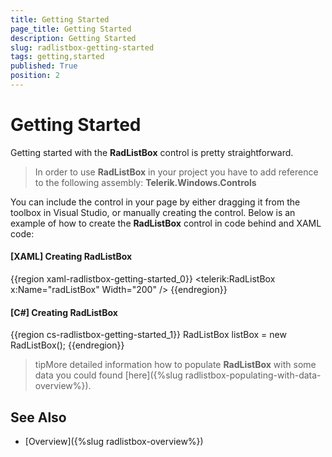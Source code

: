 ```yaml
---
title: Getting Started
page_title: Getting Started
description: Getting Started
slug: radlistbox-getting-started
tags: getting,started
published: True
position: 2
---
```


# Getting Started

Getting started with the __RadListBox__ control is pretty straightforward.

>In order to use __RadListBox__ in your project you have to add reference to the following assembly:
>__Telerik.Windows.Controls__

You can include the control in your page by either dragging it from the toolbox in Visual Studio, or manually creating the control. Below is an example of how to create the __RadListBox__ control in code behind and XAML code:

#### __[XAML]  Creating RadListBox__

{{region xaml-radlistbox-getting-started_0}}
	<telerik:RadListBox x:Name="radListBox" Width="200" />
{{endregion}}

#### __[C#]  Creating RadListBox__

{{region cs-radlistbox-getting-started_1}}
	RadListBox listBox = new RadListBox();
{{endregion}}

>tipMore detailed information how to populate __RadListBox__ with some data you could found [here]({%slug radlistbox-populating-with-data-overview%}).

## See Also

 * [Overview]({%slug radlistbox-overview%})
